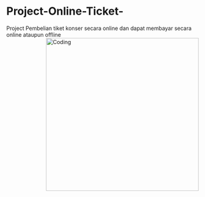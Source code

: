 # Project-Online-Ticket-
Project Pembelian tiket konser secara online dan dapat membayar secara online ataupun offline
<img align="right" alt="Coding" width="400" src="https://media.tenor.com/GfSX-u7VGM4AAAAC/coding.gif">
